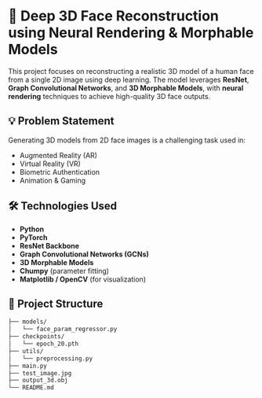 # 🧠 Deep 3D Face Reconstruction using Neural Rendering & Morphable Models

This project focuses on reconstructing a realistic 3D model of a human face from a single 2D image using deep learning. The model leverages **ResNet**, **Graph Convolutional Networks**, and **3D Morphable Models**, with **neural rendering** techniques to achieve high-quality 3D face outputs.

## 💡 Problem Statement
Generating 3D models from 2D face images is a challenging task used in:
- Augmented Reality (AR)
- Virtual Reality (VR)
- Biometric Authentication
- Animation & Gaming

## 🛠️ Technologies Used
- **Python**
- **PyTorch**
- **ResNet Backbone**
- **Graph Convolutional Networks (GCNs)**
- **3D Morphable Models**
- **Chumpy** (parameter fitting)
- **Matplotlib / OpenCV** (for visualization)

## 📁 Project Structure
```bash
├── models/
│   └── face_param_regressor.py
├── checkpoints/
│   └── epoch_20.pth
├── utils/
│   └── preprocessing.py
├── main.py
├── test_image.jpg
├── output_3d.obj
└── README.md
